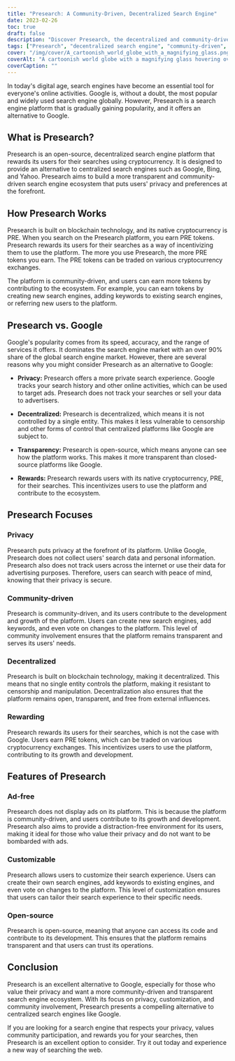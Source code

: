 ```yaml
---
title: "Presearch: A Community-Driven, Decentralized Search Engine"
date: 2023-02-26
toc: true
draft: false
description: "Discover Presearch, the decentralized and community-driven search engine that rewards users with cryptocurrency and respects their privacy."
tags: ["Presearch", "decentralized search engine", "community-driven", "cryptocurrency rewards", "privacy", "alternative to Google", "blockchain technology", "open-source", "customizable search experience", "no ads", "SEO optimized tags", "search engine ecosystem", "internet privacy", "transparent search engine", "incentivized searches", "global search engine market", "blockchain", "digital privacy", "online privacy", "decentralization"]
cover: "/img/cover/A_cartoonish_world_globe_with_a_magnifying_glass.png"
coverAlt: "A cartoonish world globe with a magnifying glass hovering over it symbolizing the Presearch platform as a community-driven and decentralized search engine"
coverCaption: ""
---
```


In today's digital age, search engines have become an essential tool for everyone's online activities. Google is, without a doubt, the most popular and widely used search engine globally. However, Presearch is a search engine platform that is gradually gaining popularity, and it offers an alternative to Google.

## What is Presearch?

Presearch is an open-source, decentralized search engine platform that rewards its users for their searches using cryptocurrency. It is designed to provide an alternative to centralized search engines such as Google, Bing, and Yahoo. Presearch aims to build a more transparent and community-driven search engine ecosystem that puts users' privacy and preferences at the forefront.

## How Presearch Works

Presearch is built on blockchain technology, and its native cryptocurrency is PRE. When you search on the Presearch platform, you earn PRE tokens. Presearch rewards its users for their searches as a way of incentivizing them to use the platform. The more you use Presearch, the more PRE tokens you earn. The PRE tokens can be traded on various cryptocurrency exchanges.

The platform is community-driven, and users can earn more tokens by contributing to the ecosystem. For example, you can earn tokens by creating new search engines, adding keywords to existing search engines, or referring new users to the platform.

## Presearch vs. Google

Google's popularity comes from its speed, accuracy, and the range of services it offers. It dominates the search engine market with an over 90% share of the global search engine market. However, there are several reasons why you might consider Presearch as an alternative to Google:

- **Privacy:** Presearch offers a more private search experience. Google tracks your search history and other online activities, which can be used to target ads. Presearch does not track your searches or sell your data to advertisers.

- **Decentralized:** Presearch is decentralized, which means it is not controlled by a single entity. This makes it less vulnerable to censorship and other forms of control that centralized platforms like Google are subject to.

- **Transparency:** Presearch is open-source, which means anyone can see how the platform works. This makes it more transparent than closed-source platforms like Google.

- **Rewards:** Presearch rewards users with its native cryptocurrency, PRE, for their searches. This incentivizes users to use the platform and contribute to the ecosystem.

## Presearch Focuses

### Privacy

Presearch puts privacy at the forefront of its platform. Unlike Google, Presearch does not collect users' search data and personal information. Presearch also does not track users across the internet or use their data for advertising purposes. Therefore, users can search with peace of mind, knowing that their privacy is secure.

### Community-driven

Presearch is community-driven, and its users contribute to the development and growth of the platform. Users can create new search engines, add keywords, and even vote on changes to the platform. This level of community involvement ensures that the platform remains transparent and serves its users' needs.

### Decentralized

Presearch is built on blockchain technology, making it decentralized. This means that no single entity controls the platform, making it resistant to censorship and manipulation. Decentralization also ensures that the platform remains open, transparent, and free from external influences.

### Rewarding

Presearch rewards its users for their searches, which is not the case with Google. Users earn PRE tokens, which can be traded on various cryptocurrency exchanges. This incentivizes users to use the platform, contributing to its growth and development.

## Features of Presearch

### Ad-free

Presearch does not display ads on its platform. This is because the platform is community-driven, and users contribute to its growth and development. Presearch also aims to provide a distraction-free environment for its users, making it ideal for those who value their privacy and do not want to be bombarded with ads.

### Customizable

Presearch allows users to customize their search experience. Users can create their own search engines, add keywords to existing engines, and even vote on changes to the platform. This level of customization ensures that users can tailor their search experience to their specific needs.

### Open-source

Presearch is open-source, meaning that anyone can access its code and contribute to its development. This ensures that the platform remains transparent and that users can trust its operations.

## Conclusion

Presearch is an excellent alternative to Google, especially for those who value their privacy and want a more community-driven and transparent search engine ecosystem. With its focus on privacy, customization, and community involvement, Presearch presents a compelling alternative to centralized search engines like Google.

If you are looking for a search engine that respects your privacy, values community participation, and rewards you for your searches, then Presearch is an excellent option to consider. Try it out today and experience a new way of searching the web.
